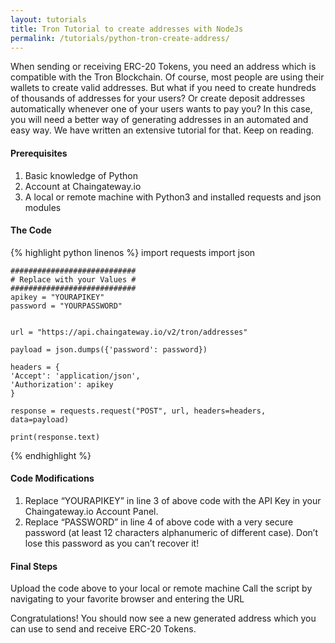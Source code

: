 ```yaml
---
layout: tutorials
title: Tron Tutorial to create addresses with NodeJs
permalink: /tutorials/python-tron-create-address/
---
```


When sending or receiving ERC-20 Tokens, you need an address which is compatible with the Tron Blockchain. Of course, most people are using their wallets to create valid addresses. But what if you need to create hundreds of thousands of addresses for your users? Or create deposit addresses automatically whenever one of your users wants to pay you? In this case, you will need a better way of generating addresses in an automated and easy way. We have written an extensive tutorial for that. Keep on reading.

#### Prerequisites

1. Basic knowledge of Python
2. Account at Chaingateway.io
3. A local or remote machine with Python3 and installed requests and json modules

#### The Code

{% highlight python linenos %}
    import requests
    import json

    ############################
    # Replace with your Values #
    ############################
    apikey = "YOURAPIKEY"
    password = "YOURPASSWORD"
    

    url = "https://api.chaingateway.io/v2/tron/addresses"

    payload = json.dumps({'password': password})

    headers = {
    'Accept': 'application/json',
    'Authorization': apikey
    }

    response = requests.request("POST", url, headers=headers, data=payload)

    print(response.text)


{% endhighlight %}



#### Code Modifications

1. Replace “YOURAPIKEY” in line 3 of above code with the API Key in your Chaingateway.io Account Panel.
2. Replace “PASSWORD” in line 4 of above code with a very secure password (at least 12 characters alphanumeric of different case). Don’t lose this password as you can’t recover it!

#### Final Steps

Upload the code above to your local or remote machine
Call the script by navigating to your favorite browser and entering the URL

Congratulations! You should now see a new generated address which you can use to send and receive ERC-20 Tokens. 